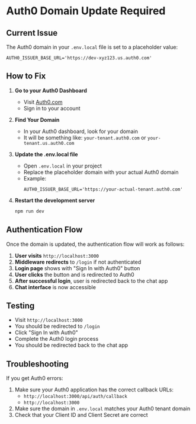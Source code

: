 # Auth0 Domain Update Required

## Current Issue
The Auth0 domain in your `.env.local` file is set to a placeholder value:
```
AUTH0_ISSUER_BASE_URL='https://dev-xyz123.us.auth0.com'
```

## How to Fix

1. **Go to your Auth0 Dashboard**
   - Visit [Auth0.com](https://auth0.com)
   - Sign in to your account

2. **Find Your Domain**
   - In your Auth0 dashboard, look for your domain
   - It will be something like: `your-tenant.auth0.com` or `your-tenant.us.auth0.com`

3. **Update the .env.local file**
   - Open `.env.local` in your project
   - Replace the placeholder domain with your actual Auth0 domain
   - Example:
     ```env
     AUTH0_ISSUER_BASE_URL='https://your-actual-tenant.auth0.com'
     ```

4. **Restart the development server**
   ```bash
   npm run dev
   ```

## Authentication Flow

Once the domain is updated, the authentication flow will work as follows:

1. **User visits** `http://localhost:3000`
2. **Middleware redirects** to `/login` if not authenticated
3. **Login page** shows with "Sign In with Auth0" button
4. **User clicks** the button and is redirected to Auth0
5. **After successful login**, user is redirected back to the chat app
6. **Chat interface** is now accessible

## Testing

- Visit `http://localhost:3000`
- You should be redirected to `/login`
- Click "Sign In with Auth0"
- Complete the Auth0 login process
- You should be redirected back to the chat app

## Troubleshooting

If you get Auth0 errors:
1. Make sure your Auth0 application has the correct callback URLs:
   - `http://localhost:3000/api/auth/callback`
   - `http://localhost:3000`
2. Make sure the domain in `.env.local` matches your Auth0 tenant domain
3. Check that your Client ID and Client Secret are correct 